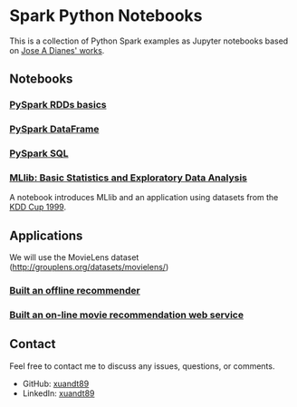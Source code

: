 # Spark Python Notebooks  

This is a collection of Python Spark examples as Jupyter notebooks based on [Jose A Dianes' works](https://github.com/jadianes/spark-py-notebooks).

## Notebooks  

### [PySpark RDDs basics](https://github.com/xuandt1289/Python-Spark/blob/main/PySpark_RDD.ipynb)
  
### [PySpark DataFrame](https://github.com/xuandt1289/Python-Spark/blob/main/PySpark_DataFrame.ipynb)    
  
### [PySpark SQL](https://github.com/xuandt1289/Python-Spark/blob/main/PySpark_SQL.ipynb)    
  
### [MLlib: Basic Statistics and Exploratory Data Analysis](https://github.com/xuandt1289/Python-Spark/blob/main/PySpark_MLlib.ipynb)    

A notebook introduces MLlib and an application using datasets from the [KDD Cup 1999](http://kdd.ics.uci.edu/databases/kddcup99/kddcup99.html).

## Applications  

We will use the MovieLens dataset (http://grouplens.org/datasets/movielens/)

### [Built an offline recommender](https://github.com/xuandt1289/Python-Spark/blob/main/PySpark_MLmodel.ipynb)  

### [Built an on-line movie recommendation web service](https://github.com/xuandt1289/Python-Spark/tree/main/PySpark_OnlineMovieRecommendation)  

## Contact  

Feel free to contact me to discuss any issues, questions, or comments.

* GitHub: [xuandt89](https://github.com/xuandt1289)
* LinkedIn: [xuandt89](https://www.linkedin.com/in/xuandt/)
